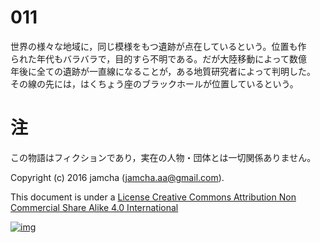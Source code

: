 # 011

世界の様々な地域に，同じ模様をもつ遺跡が点在しているという。位置も作  
られた年代もバラバラで，目的すら不明である。だが大陸移動によって数億  
年後に全ての遺跡が一直線になることが，ある地質研究者によって判明した。  
その線の先には，はくちょう座のブラックホールが位置しているという。  

# 注

この物語はフィクションであり，実在の人物・団体とは一切関係ありません。  

Copyright (c) 2016 jamcha (jamcha.aa@gmail.com).  

This document is under a [License Creative Commons Attribution Non Commercial Share Alike 4.0 International](http://creativecommons.org/licenses/by-nc-sa/4.0/deed)  

[![img](http://i.creativecommons.org/l/by-nc-sa/3.0/80x15.png)](http://creativecommons.org/licenses/by-nc-sa/4.0/deed)
